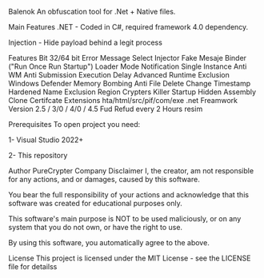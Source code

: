 Balenok
An obfuscation tool for .Net + Native files.

Main Features
.NET - Coded in C#, required framework 4.0 dependency.

Injection - Hide payload behind a legit process

Features
Bit 32/64 bit
Error Message
Select Injector
Fake Mesaje
Binder ("Run Once Run Startup")
Loader Mode
Notification
Single Instance
Anti WM
Anti Submission
Execution Delay
Advanced Runtime
Exclusion Windows Defender
Memory Bombing
Anti File Delete
Change Timestamp
Hardened Name
Exclusion Region
Crypters Killer
Startup Hidden
Assembly Clone
Certifcate
Extensions hta/html/src/pif/com/exe
.net Freamwork Version 2.5 / 3/0 / 4/0 / 4.5
Fud Refud every 2 Hours
resim

Prerequisites
To open project you need:

1- Visual Studio 2022+

2- This repository

Author
PureCrypter Company
Disclaimer
I, the creator, am not responsible for any actions, and or damages, caused by this software.

You bear the full responsibility of your actions and acknowledge that this software was created for educational purposes only.

This software's main purpose is NOT to be used maliciously, or on any system that you do not own, or have the right to use.

By using this software, you automatically agree to the above.

License
This project is licensed under the MIT License - see the LICENSE file for detailss
